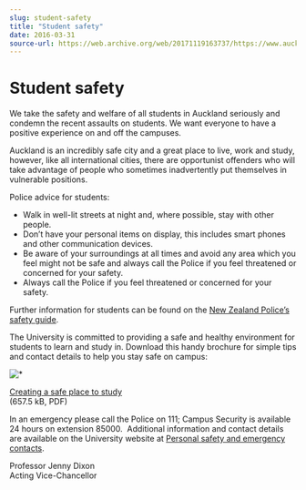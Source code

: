 ```yaml
---
slug: student-safety
title: "Student safety"
date: 2016-03-31
source-url: https://web.archive.org/web/20171119163737/https://www.auckland.ac.nz/en/about/news-events-and-notices/notices/notices-2016/student-safety.html
---
```

Student safety
==============

We take the safety and welfare of all students in Auckland seriously and condemn the recent assaults on students. We want everyone to have a positive experience on and off the campuses.

Auckland is an incredibly safe city and a great place to live, work and study, however, like all international cities, there are opportunist offenders who will take advantage of people who sometimes inadvertently put themselves in vulnerable positions.

Police advice for students:

*   Walk in well-lit streets at night and, where possible, stay with other people.
*   Don’t have your personal items on display, this includes smart phones and other communication devices.
*   Be aware of your surroundings at all times and avoid any area which you feel might not be safe and always call the Police if you feel threatened or concerned for your safety.  
*   Always call the Police if you feel threatened or concerned for your safety.

Further information for students can be found on the [New Zealand Police’s safety guide](http://www.police.govt.nz/advice/personal-community/keeping-safe/visitors-safety-guide).

The University is committed to providing a safe and healthy environment for students to learn and study in. Download this handy brochure for simple tips and contact details to help you stay safe on campus:

![*](https://cdn.auckland.ac.nz/designs/default/0.gif)

[Creating a safe place to study](https://cdn.auckland.ac.nz/assets/central/for/international-students/life-at-auckland/living-in-auckland-nz/personal-safety/documents/Health%20and%20Safety%20Student%20Leaflet.pdf "Creating a safe place to study")  
(657.5 kB, PDF)

In an emergency please call the Police on 111; Campus Security is available 24 hours on extension 85000.  Additional information and contact details are available on the University website at [Personal safety and emergency contacts](https://www.auckland.ac.nz/en/for/current-students/cs-student-support-and-services/cs-personal-support/cs-personal-safety-and-emergency-contacts.html).

Professor Jenny Dixon  
Acting Vice-Chancellor